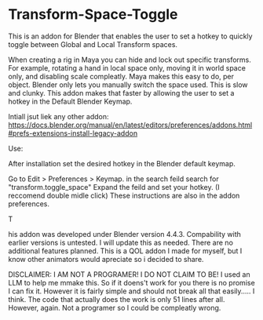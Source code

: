 # Transform-Space-Toggle

This is an addon for Blender that enables the user to set a hotkey to quickly toggle between Global and Local Transform spaces.

When creating a rig in Maya you can hide and lock out specific transforms. For example, rotating a hand in local space only, moving it in world space only, and disabling scale compleatly. Maya makes this easy to do, per object. Blender only lets you manually switch the space used. This is slow and clunky. This addon makes that faster by allowing the user to set a hotkey in the Default Blender Keymap.

Intiall jsut liek any other addon:
<n>https://docs.blender.org/manual/en/latest/editors/preferences/addons.html#prefs-extensions-install-legacy-addon</n>

Use:

After installation set the desired hotkey in the Blender default keymap.

Go to Edit > Preferences > Keymap.
in the search feild search for "transform.toggle_space"
Expand the feild and set your hotkey. (I reccomend double midle click)
These instructions are also in the addon preferences.

T

his addon was developed under Blender version 4.4.3. Compability with earlier versions is untested. I will update this as needed. There are no additional features planned. This is a QOL addon I made for myself, but I know other animators would apreciate so i decided to share.

DISCLAIMER: I AM NOT A PROGRAMER! I DO NOT CLAIM TO BE! I used an LLM to help me mmake this. So if it doens't work for you there is no promise I can fix it. However it is fairly simple and should not break all that easily..... I think. The code that actually does the work is only 51 lines after all. However, again. Not a programer so I could be compleatly wrong.
